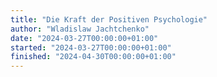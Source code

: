```yaml
---
title: "Die Kraft der Positiven Psychologie"
author: "Wladislaw Jachtchenko"
date: "2024-03-27T00:00:00+01:00"
started: "2024-03-27T00:00:00+01:00"
finished: "2024-04-30T00:00:00+01:00"
---
```


